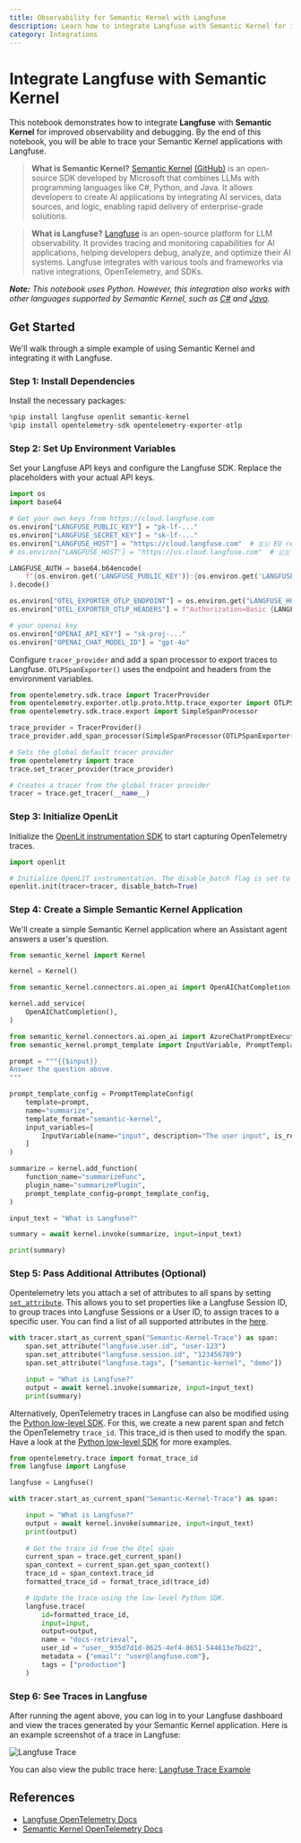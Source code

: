 ```yaml
---
title: Observability for Semantic Kernel with Langfuse
description: Learn how to integrate Langfuse with Semantic Kernel for improved monitoring and debugging
category: Integrations
---
```


# Integrate Langfuse with Semantic Kernel

This notebook demonstrates how to integrate **Langfuse** with **Semantic Kernel** for improved observability and debugging. By the end of this notebook, you will be able to trace your Semantic Kernel applications with Langfuse.

> **What is Semantic Kernel?** [Semantic Kernel](https://learn.microsoft.com/en-us/semantic-kernel/overview/) [(GitHub)](https://github.com/microsoft/semantic-kernel) is an open-source SDK developed by Microsoft that combines LLMs with programming languages like C#, Python, and Java. It allows developers to create AI applications by integrating AI services, data sources, and logic, enabling rapid delivery of enterprise-grade solutions.

> **What is Langfuse?** [Langfuse](https://langfuse.com) is an open-source platform for LLM observability. It provides tracing and monitoring capabilities for AI applications, helping developers debug, analyze, and optimize their AI systems. Langfuse integrates with various tools and frameworks via native integrations, OpenTelemetry, and SDKs.

_**Note:** This notebook uses Python. However, this integration also works with other languages supported by Semantic Kernel, such as [C#](https://learn.microsoft.com/en-us/semantic-kernel/concepts/enterprise-readiness/observability/?pivots=programming-language-csharp) and [Java](https://learn.microsoft.com/en-us/semantic-kernel/concepts/enterprise-readiness/observability/?pivots=programming-language-java)._

## Get Started

We'll walk through a simple example of using Semantic Kernel and integrating it with Langfuse.

### Step 1: Install Dependencies

Install the necessary packages:



```python
%pip install langfuse openlit semantic-kernel
%pip install opentelemetry-sdk opentelemetry-exporter-otlp
```


### Step 2: Set Up Environment Variables

Set your Langfuse API keys and configure the Langfuse SDK. Replace the placeholders with your actual API keys.



```python
import os
import base64

# Get your own keys from https://cloud.langfuse.com
os.environ["LANGFUSE_PUBLIC_KEY"] = "pk-lf-..." 
os.environ["LANGFUSE_SECRET_KEY"] = "sk-lf-..." 
os.environ["LANGFUSE_HOST"] = "https://cloud.langfuse.com"  # 🇪🇺 EU region example
# os.environ["LANGFUSE_HOST"] = "https://us.cloud.langfuse.com"  # 🇺🇸 US region example

LANGFUSE_AUTH = base64.b64encode(
    f"{os.environ.get('LANGFUSE_PUBLIC_KEY')}:{os.environ.get('LANGFUSE_SECRET_KEY')}".encode()
).decode()

os.environ["OTEL_EXPORTER_OTLP_ENDPOINT"] = os.environ.get("LANGFUSE_HOST") + "/api/public/otel"
os.environ["OTEL_EXPORTER_OTLP_HEADERS"] = f"Authorization=Basic {LANGFUSE_AUTH}"

# your openai key
os.environ["OPENAI_API_KEY"] = "sk-proj-..."
os.environ["OPENAI_CHAT_MODEL_ID"] = "gpt-4o"
```

Configure `tracer_provider` and add a span processor to export traces to Langfuse. `OTLPSpanExporter()` uses the endpoint and headers from the environment variables.


```python
from opentelemetry.sdk.trace import TracerProvider
from opentelemetry.exporter.otlp.proto.http.trace_exporter import OTLPSpanExporter
from opentelemetry.sdk.trace.export import SimpleSpanProcessor

trace_provider = TracerProvider()
trace_provider.add_span_processor(SimpleSpanProcessor(OTLPSpanExporter()))

# Sets the global default tracer provider
from opentelemetry import trace
trace.set_tracer_provider(trace_provider)

# Creates a tracer from the global tracer provider
tracer = trace.get_tracer(__name__)
```

### Step 3: Initialize OpenLit

Initialize the [OpenLit instrumentation SDK](https://docs.openlit.io/latest/sdk-configuration) to start capturing OpenTelemetry traces.


```python
import openlit

# Initialize OpenLIT instrumentation. The disable_batch flag is set to true to process traces immediately.
openlit.init(tracer=tracer, disable_batch=True)
```

### Step 4: Create a Simple Semantic Kernel Application

We'll create a simple Semantic Kernel application where an Assistant agent answers a user's question.


```python
from semantic_kernel import Kernel

kernel = Kernel()
```


```python
from semantic_kernel.connectors.ai.open_ai import OpenAIChatCompletion

kernel.add_service(
    OpenAIChatCompletion(),
)
```


```python
from semantic_kernel.connectors.ai.open_ai import AzureChatPromptExecutionSettings, OpenAIChatPromptExecutionSettings
from semantic_kernel.prompt_template import InputVariable, PromptTemplateConfig

prompt = """{{$input}}
Answer the question above.
"""

prompt_template_config = PromptTemplateConfig(
    template=prompt,
    name="summarize",
    template_format="semantic-kernel",
    input_variables=[
        InputVariable(name="input", description="The user input", is_required=True),
    ]
)

summarize = kernel.add_function(
    function_name="summarizeFunc",
    plugin_name="summarizePlugin",
    prompt_template_config=prompt_template_config,
)
```


```python
input_text = "What is Langfuse?"

summary = await kernel.invoke(summarize, input=input_text)

print(summary)
```

### Step 5: Pass Additional Attributes (Optional)

Opentelemetry lets you attach a set of attributes to all spans by setting [`set_attribute`](https://opentelemetry.io/docs/languages/python/instrumentation/#add-attributes-to-a-span). This allows you to set properties like a Langfuse Session ID, to group traces into Langfuse Sessions or a User ID, to assign traces to a specific user. You can find a list of all supported attributes in the [here](/docs/opentelemetry/get-started#property-mapping).


```python
with tracer.start_as_current_span("Semantic-Kernel-Trace") as span:
    span.set_attribute("langfuse.user.id", "user-123")
    span.set_attribute("langfuse.session.id", "123456789")
    span.set_attribute("langfuse.tags", ["semantic-kernel", "demo"])

    input = "What is Langfuse?"
    output = await kernel.invoke(summarize, input=input_text)
    print(summary)
```

Alternatively, OpenTelemetry traces in Langfuse can also be modified using the [Python low-level SDK](https://langfuse.com/docs/sdk/python/low-level-sdk). For this, we create a new parent span and fetch the OpenTelemetry `trace_id`. This trace_id is then used to modify the span. Have a look at the [Python low-level SDK](https://langfuse.com/docs/sdk/python/low-level-sdk) for more examples. 


```python
from opentelemetry.trace import format_trace_id
from langfuse import Langfuse

langfuse = Langfuse()

with tracer.start_as_current_span("Semantic-Kernel-Trace") as span:

    input = "What is Langfuse?"
    output = await kernel.invoke(summarize, input=input_text)
    print(output)  
    
    # Get the trace_id from the Otel span
    current_span = trace.get_current_span()
    span_context = current_span.get_span_context()
    trace_id = span_context.trace_id
    formatted_trace_id = format_trace_id(trace_id)

    # Update the trace using the low-level Python SDK.
    langfuse.trace(
        id=formatted_trace_id, 
        input=input, 
        output=output,
        name = "docs-retrieval",
        user_id = "user__935d7d1d-8625-4ef4-8651-544613e7bd22",
        metadata = {"email": "user@langfuse.com"},
        tags = ["production"]
    )
```


### Step 6: See Traces in Langfuse

After running the agent above, you can log in to your Langfuse dashboard and view the traces generated by your Semantic Kernel application. Here is an example screenshot of a trace in Langfuse:

![Langfuse Trace](https://langfuse.com/images/cookbook/integration-semantic-kernel/sematric-kernel-example-trace.png)

You can also view the public trace here: [Langfuse Trace Example](https://cloud.langfuse.com/project/cloramnkj0002jz088vzn1ja4/traces/14c7a9f1cc0d7ff16ac1a057a3d45be9?timestamp=2025-02-04T18%3A00%3A53.475Z&observation=cb3f0fb8a2369414)

## References

- [Langfuse OpenTelemetry Docs](https://langfuse.com/docs/opentelemetry/get-started)
- [Semantic Kernel OpenTelemetry Docs](https://github.com/microsoft/semantic-kernel/blob/main/dotnet/docs/TELEMETRY.md)


